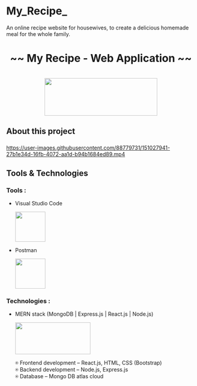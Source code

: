 # My_Recipe_
An online recipe website for housewives, to create a delicious homemade meal for the whole family.

<h1 align="center">~~ My Recipe - Web Application ~~</h1>

<p align="center">
  <br />
  <img src="https://user-images.githubusercontent.com/88779731/150644583-1f905fc3-c400-4c6c-8dc5-bd4fdbf957d2.jpg" width="300" height="100"/>
</p>

<h2>About this project</h2>
  <h3> </h3>
   
https://user-images.githubusercontent.com/88779731/151027941-27b1e34d-16fb-4072-aa1d-b94b1684ed89.mp4


<h2>Tools & Technologies</h2>
  
<h3>Tools :</h3>  

- Visual Studio Code

    <img src="https://cdn.freebiesupply.com/logos/large/2x/visual-studio-code-logo-png-transparent.png" width="80" height="80"/>

- Postman

    <img src="https://iconape.com/wp-content/png_logo_vector/postman.png"  width="80" height="80"/>

  
<h3>Technologies :</h3>
  
- MERN stack (MongoDB | Express.js | React.js | Node.js)

    <img src="https://camo.githubusercontent.com/85cf7e1a8b85221e81ba91cbce29c917b91a7390bb3ca06aa31cfd1eadd7fe60/68747470733a2f2f7777772e337269746563686e6f6c6f676965732e636f6d2f77702d636f6e74656e742f75706c6f6164732f323031392f31312f4d45524e2d537461636b2d547261696e696e672d696e2d50756e652d65313537353032323432373234342e706e67"  width="200" height="85"/>

    ⍟ Frontend development – React.js, HTML, CSS (Bootstrap) <br />
    ⍟ Backend development – Node.js, Express.js <br />
    ⍟ Database – Mongo DB atlas cloud  
